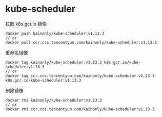 # kube-scheduler

拉取 k8s.gcr.io 镜像

```shell
docker push kainonly/kube-scheduler:v1.13.3
// or
docker pull ccr.ccs.tencentyun.com/kainonly/kube-scheduler:v1.13.3
```

重命名镜像

```shell
docker tag kainonly/kube-scheduler:v1.13.3 k8s.gcr.io/kube-scheduler:v1.13.3
// or
docker tag ccr.ccs.tencentyun.com/kainonly/kube-scheduler:v1.13.3 k8s.gcr.io/kube-scheduler:v1.13.3
```

删除镜像

```shell
docker rmi kainonly/kube-scheduler:v1.13.3
// or
docker rmi ccr.ccs.tencentyun.com/kainonly/kube-scheduler:v1.13.3
```